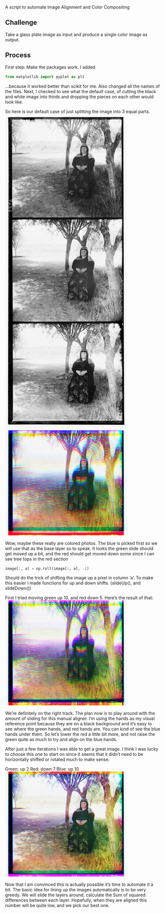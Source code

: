 A script to automate Image Alignment and Color Compositing

## Challenge
Take a glass plate image as input and produce a single color image as output. 

## Process
First step: Make the packages work.  I added 

```python
from matplotlib import pyplot as plt
```
...because it worked better than scikit for me.  Also changed all the names of the files.  Next, I checked to see what the default case, of cutting the black and white image into thirds and dropping the pieces on each other would look like.

So here is our default case of just splitting the image into 3 equal parts.
![original lady](./pics/lady.jpg)
![funky lady](./output/lady_default.jpg)

Wow, maybe these really are colored photos. The blue is picked first so we will use that as the base layer so to speak.  It looks the green slide should get moved up a bit, and the red should get moved down some since I can see tree tops in the red section

```python
image[:, a] = np.roll(image[:, a], -1)
```

Should do the trick of shifting the image up a pixel in column ‘a’. To make this easier I made functions for up and down shifts. (slideUp(), and slideDown())

First I tried moving green up 10, and red down 5. Here’s the result of that:
![funky lady](./output/lady2.jpg)

We’re definitely on the right track. The plan now is to play around with the amount of sliding for this manual aligner.  I’m using the hands as my visual reference point because they are on a black background and it’s easy to see where the green hands, and red hands are.  You can kind of see the blue hands under them. So let’s lower the red a little bit more, and not raise the green quite as much to try and align on the blue hands.

After just a few iterations I was able to get a great image.  I think I was lucky to choose this one to start on since it seems that it didn’t need to be horizontally shifted or rotated much to make sense.

Green: up 2
Red: down 7
Blue: up 10
![aligned lady](./output/manual-lady.jpg)

Now that I am convinced this is actually possible it’s time to automate it a bit. 
The basic idea for lining up the images automatically is to be very greedy.  We will slide the layers around, calculate the Sum of squared differences between each layer.  Hopefully, when they are aligned this number will be quite low, and we pick our best one.




